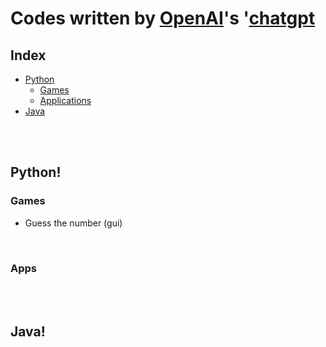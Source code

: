 # Codes written by [OpenAI](https://openai.com)'s '[chatgpt](https://chat.openai.com/)

## Index
- [Python](#python)
  - [Games](#games)
  - [Applications](#apps)
- [Java](#java)

<br><br>



## Python!

### Games
- Guess the number (gui) 

<br>

### Apps



<br><br>

## Java!
